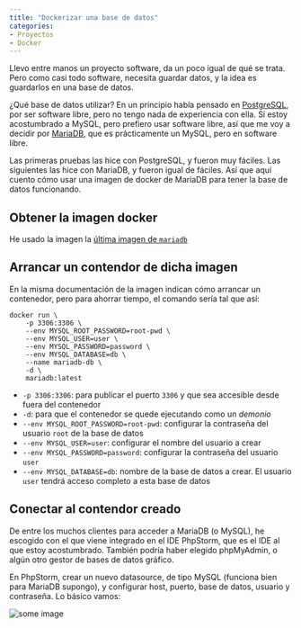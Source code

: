 ```yaml
---
title: "Dockerizar una base de datos"
categories:
- Proyectos
- Docker
---
```


Llevo entre manos un proyecto software, da un poco igual de qué se trata. Pero como
casi todo software, necesita guardar datos, y la idea es guardarlos en una base de
datos.

¿Qué base de datos utilizar? En un principio había pensado en
[PostgreSQL](https://www.postgresql.org/), por ser software libre, pero no tengo
nada de experiencia con ella. Sí estoy acostumbrado a MySQL, pero prefiero usar
software libre, así que me voy a decidir por [MariaDB](https://mariadb.org/),
que es prácticamente un MySQL, pero en software libre.

<!-- more -->

Las primeras pruebas las hice con PostgreSQL, y fueron muy fáciles. Las siguientes
las hice con MariaDB, y fueron igual de fáciles. Así que aquí cuento cómo usar
una imagen de docker de MariaDB para tener la base de datos funcionando.

## Obtener la imagen docker

He usado la imagen la [última imagen de `mariadb`](https://hub.docker.com/_/mariadb/)

## Arrancar un contendor de dicha imagen

En la misma documentación de la imagen indican cómo arrancar un contenedor, pero para
ahorrar tiempo, el comando sería tal que así:

```
docker run \
    -p 3306:3306 \
    --env MYSQL_ROOT_PASSWORD=root-pwd \
    --env MYSQL_USER=user \
    --env MYSQL_PASSWORD=password \
    --env MYSQL_DATABASE=db \
    --name mariadb-db \
    -d \
    mariadb:latest 
```

- `-p 3306:3306`: para publicar el puerto `3306` y que sea accesible desde fuera
del contenedor
- `-d`: para que el contenedor se quede ejecutando como un *demonio*
- `--env MYSQL_ROOT_PASSWORD=root-pwd`: configurar la contraseña del usuario `root`
de la base de datos
- `--env MYSQL_USER=user`: configurar el nombre del usuario a crear
- `--env MYSQL_PASSWORD=password`: configurar la contraseña del usuario `user`
- `--env MYSQL_DATABASE=db`: nombre de la base de datos a crear. El usuario `user`
tendrá acceso completo a esta base de datos

## Conectar al contendor creado

De entre los muchos clientes para acceder a MariaDB (o MySQL), he escogido con el que
viene integrado en el IDE PhpStorm, que es el IDE al que estoy acostumbrado. También
podría haber elegido phpMyAdmin, o algún otro gestor de bases de datos gráfico.

En PhpStorm, crear un nuevo datasource, de tipo MySQL (funciona bien para MariaDB
supongo), y configurar host, puerto, base de datos, usuario y contraseña. Lo básico
vamos:

![some image](/notes/assets/images/2018/phpstorm-mysql-datasource.png)
